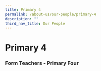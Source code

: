 ```yaml
---
title: Primary 4
permalink: /about-us/our-people/primary-4
description: ""
third_nav_title: Our People
---
```

# **Primary 4**

### Form Teachers - Primary Four